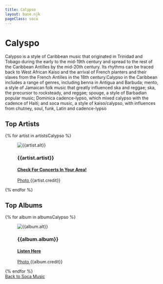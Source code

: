 ```yaml
---
title: Calypso
layout: base.njk
pageClass: soca
---
```

<h1 class="subgenre-title">Calyspo <!-- sub genre name--></h1>

<p class="summary"> Calypso is a style of Caribbean music that originated in Trinidad and Tobago during the early to the mid-19th century and spread to the rest of the Caribbean Antilles by the mid-20th century. Its rhythms can be traced back to West African Kaiso and the arrival of French planters and their slaves from the French Antilles in the 18th century.Calypso in the Caribbean includes a range of genres, including benna in Antigua and Barbuda; mento, a style of Jamaican folk music that greatly influenced ska and reggae; ska, the precursor to rocksteady, and reggae; spouge, a style of Barbadian popular music; Dominica cadence-lypso, which mixed calypso with the cadence of Haiti; and soca music, a style of kaiso/calypso, with influences from chutney, soul, funk, Latin and cadence-lypso<!-- subgenre summary--></p>

<!-- top album and artist section-->

<section class="top">
    <h2>Top Artists</h2>
    <div class="artist">
        {% for artist in artistsCalypso %}
        <figure>
            <img src="{{artist.src}}" alt="{{artist.alt}}">
            <figcaption>
                <h3>{{artist.artist}}</h3>
                <h4><a href="{{artist.ticketmaster}}"> Check For Concerts In Your Area! </a></h4>
                <p><a href="{{artist.creditLink}}">Photo </a>{{artist.credit}}</p>
            </figcaption>
            </figure>
        {% endfor %}
    </div>
    </section>

<section class="top">
<h2>Top Albums</h2>
<div class="albums">
    {% for album in albumsCalypso %}
    <figure>
        <img src="{{album.src}}" alt="{{album.alt}}">
        <figcaption>
            <h3>{{album.album}}</h3>
            <h4><a href="{{album.spotify}}"> Listen Here </a></h4>
            <p><a href="{{album.creditLink}}">Photo </a>{{album.credit}}</p>
        </figcaption>
        </figure>
    {% endfor %}
</div>
</section>
<section class="back"><a href="/soca-music">Back to Soca Music</a></section>
<!-- suggestion section, still figuring out how to format this using the bubble diagram from the wireframe-->
